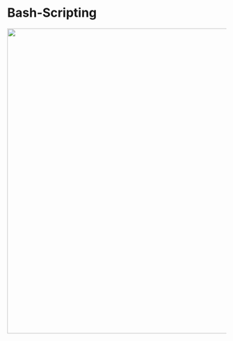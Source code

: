 # Bash-Scripting

<img src="https://miro.medium.com/v2/resize:fit:1080/1*v4o2AXLIJaHSZmqYZk26qA.jpeg" height="700" width="600">
